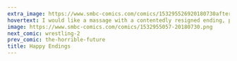 ```yaml
---
extra_image: https://www.smbc-comics.com/comics/153295526920180730after.png
hovertext: I would like a massage with a contentedly resigned ending, please ma'am.
image: https://www.smbc-comics.com/comics/1532955057-20180730.png
next_comic: wrestling-2
prev_comic: the-horrible-future
title: Happy Endings
---
```


